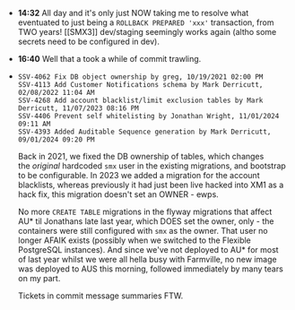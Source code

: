 - **14:32** All day and it's only just NOW taking me to resolve what eventuated to just being a `ROLLBACK PREPARED 'xxx'` transaction, from TWO years! [[SMX3]] dev/staging seemingly works again (altho some secrets need to be configured in dev).
- **16:40** Well that a took a while of commit trawling.
- ```
  SSV-4062 Fix DB object ownership by greg, 10/19/2021 02:00 PM
  SSV-4113 Add Customer Notifications schema by Mark Derricutt, 02/08/2022 11:04 AM
  SSV-4268 Add account blacklist/limit exclusion tables by Mark Derricutt, 11/07/2023 08:16 PM
  SSV-4406 Prevent self whitelisting by Jonathan Wright, 11/01/2024 09:11 AM
  SSV-4393 Added Auditable Sequence generation by Mark Derricutt, 09/01/2024 09:20 PM
  ```
  
  Back in 2021, we fixed the DB ownership of tables, which changes the *original* hardcoded `smx` user in the existing migrations, and bootstrap to be configurable.
  In 2023 we added a migration for the account blacklists, whereas previously it had just been live hacked into XM1 as a hack fix, this migration doesn't set an OWNER - ewps.
  
  No more `CREATE TABLE` migrations in the flyway migrations that affect AU* til Jonathans late last year, which DOES set the owner, only - the containers were still configured with `smx` as the owner. That user no longer AFAIK exists (possibly when we switched to the Flexible PostgreSQL instances). And since we've not deployed to AU* for most of last year whilst we were all hella busy with Farmville, no new image was deployed to AUS this morning, followed immediately by many tears on my part.
  
  Tickets in commit message summaries FTW.